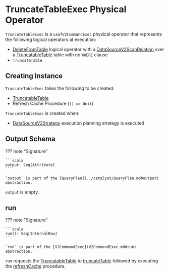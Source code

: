 # TruncateTableExec Physical Operator

`TruncateTableExec` is a `LeafV2CommandExec` physical operator that represents the following logical operators at execution:

* [DeleteFromTable](../logical-operators/DeleteFromTable.md) logical operator with a [DataSourceV2ScanRelation](../logical-operators/DataSourceV2ScanRelation.md) over a [TruncatableTable](../connector/TruncatableTable.md) table with no `WHERE` clause
* `TruncateTable`

## Creating Instance

`TruncateTableExec` takes the following to be created:

* <span id="table"> [TruncatableTable](../connector/TruncatableTable.md)
* <span id="refreshCache"> Refresh Cache Procedure (`() => Unit`)

`TruncateTableExec` is created when:

* [DataSourceV2Strategy](../execution-planning-strategies/DataSourceV2Strategy.md) execution planning strategy is executed

## <span id="output"> Output Schema

??? note "Signature"

    ```scala
    output: Seq[Attribute]
    ```

    `output` is part of the [QueryPlan](../catalyst/QueryPlan.md#output) abstraction.

`output` is empty.

## <span id="run"> run

??? note "Signature"

    ```scala
    run(): Seq[InternalRow]
    ```

    `run` is part of the [V2CommandExec](V2CommandExec.md#run) abstraction.

`run` requests the [TruncatableTable](#table) to [truncateTable](../connector/TruncatableTable.md#truncateTable) followed by executing the [refreshCache](#refreshCache) procedure.
